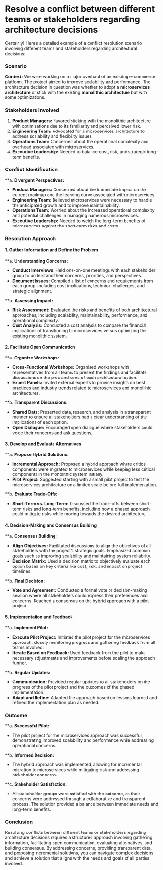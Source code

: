 # Resolve a conflict between different teams or stakeholders regarding architecture decisions

Certainly! Here’s a detailed example of a conflict resolution scenario involving different teams and stakeholders regarding architectural decisions:

### Scenario

**Context:** We were working on a major overhaul of an existing e-commerce platform. The project aimed to improve scalability and performance. The architecture decision in question was whether to adopt a **microservices architecture** or stick with the existing **monolithic architecture** but with some optimizations.

### Stakeholders Involved

1. **Product Managers:** Favored sticking with the monolithic architecture with optimizations due to its familiarity and perceived lower risk.
2. **Engineering Team:** Advocated for a microservices architecture to address scalability and flexibility issues.
3. **Operations Team:** Concerned about the operational complexity and overhead associated with microservices.
4. **Executive Leadership:** Needed to balance cost, risk, and strategic long-term benefits.

### Conflict Identification

**a. **Divergent Perspectives:**
   - **Product Managers:** Concerned about the immediate impact on the current roadmap and the learning curve associated with microservices.
   - **Engineering Team:** Believed microservices were necessary to handle the anticipated growth and to improve maintainability.
   - **Operations Team:** Worried about the increased operational complexity and potential challenges in managing numerous microservices.
   - **Executive Leadership:** Needed to weigh the long-term benefits of microservices against the short-term risks and costs.

### Resolution Approach

#### 1. **Gather Information and Define the Problem**

**a. **Understanding Concerns:**
   - **Conduct Interviews:** Held one-on-one meetings with each stakeholder group to understand their concerns, priorities, and perspectives.
   - **Document Issues:** Compiled a list of concerns and requirements from each group, including cost implications, technical challenges, and strategic alignment.

**b. **Assessing Impact:**
   - **Risk Assessment:** Evaluated the risks and benefits of both architectural approaches, including scalability, maintainability, performance, and operational complexity.
   - **Cost Analysis:** Conducted a cost analysis to compare the financial implications of transitioning to microservices versus optimizing the existing monolithic system.

#### 2. **Facilitate Open Communication**

**a. **Organize Workshops:**
   - **Cross-Functional Workshops:** Organized workshops with representatives from all teams to present the findings and facilitate discussions on the pros and cons of each architectural option.
   - **Expert Panels:** Invited external experts to provide insights on best practices and industry trends related to microservices and monolithic architectures.

**b. **Transparent Discussions:**
   - **Shared Data:** Presented data, research, and analysis in a transparent manner to ensure all stakeholders had a clear understanding of the implications of each option.
   - **Open Dialogue:** Encouraged open dialogue where stakeholders could voice their concerns and ask questions.

#### 3. **Develop and Evaluate Alternatives**

**a. **Propose Hybrid Solutions:**
   - **Incremental Approach:** Proposed a hybrid approach where critical components were migrated to microservices while keeping less critical components in the monolithic system initially.
   - **Pilot Project:** Suggested starting with a small pilot project to test the microservices architecture on a limited scale before full implementation.

**b. **Evaluate Trade-Offs:**
   - **Short-Term vs. Long-Term:** Discussed the trade-offs between short-term risks and long-term benefits, including how a phased approach could mitigate risks while moving towards the desired architecture.

#### 4. **Decision-Making and Consensus Building**

**a. **Consensus Building:**
   - **Align Objectives:** Facilitated discussions to align the objectives of all stakeholders with the project’s strategic goals. Emphasized common goals such as improving scalability and maintaining system reliability.
   - **Decision Matrix:** Used a decision matrix to objectively evaluate each option based on key criteria like cost, risk, and impact on project timelines.

**b. **Final Decision:**
   - **Vote and Agreement:** Conducted a formal vote or decision-making session where all stakeholders could express their preferences and concerns. Reached a consensus on the hybrid approach with a pilot project.

#### 5. **Implementation and Feedback**

**a. **Implement Pilot:**
   - **Execute Pilot Project:** Initiated the pilot project for the microservices approach, closely monitoring progress and gathering feedback from all teams involved.
   - **Iterate Based on Feedback:** Used feedback from the pilot to make necessary adjustments and improvements before scaling the approach further.

**b. **Regular Updates:**
   - **Communication:** Provided regular updates to all stakeholders on the progress of the pilot project and the outcomes of the phased implementation.
   - **Adapt and Refine:** Adapted the approach based on lessons learned and refined the implementation plan as needed.

### Outcome

**a. **Successful Pilot:**
   - The pilot project for the microservices approach was successful, demonstrating improved scalability and performance while addressing operational concerns.

**b. **Informed Decision:**
   - The hybrid approach was implemented, allowing for incremental migration to microservices while mitigating risk and addressing stakeholder concerns.

**c. **Stakeholder Satisfaction:**
   - All stakeholder groups were satisfied with the outcome, as their concerns were addressed through a collaborative and transparent process. The solution provided a balance between immediate needs and long-term benefits.

### Conclusion

Resolving conflicts between different teams or stakeholders regarding architecture decisions requires a structured approach involving gathering information, facilitating open communication, evaluating alternatives, and building consensus. By addressing concerns, providing transparent data, and proposing incremental solutions, you can navigate complex decisions and achieve a solution that aligns with the needs and goals of all parties involved.
